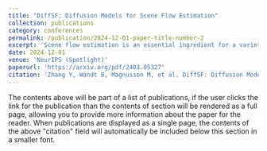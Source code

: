 ```yaml
---
title: "DiffSF: Diffusion Models for Scene Flow Estimation"
collection: publications
category: conferences
permalink: /publication/2024-12-01-paper-title-number-2
excerpt: 'Scene flow estimation is an essential ingredient for a variety of real-world applications, especially for autonomous agents, such as self-driving cars and robots. While recent scene flow estimation approaches achieve a reasonable accuracy, their applicability to real-world systems additionally benefits from a reliability measure. Aiming at improving accuracy while additionally providing an estimate for uncertainty, we propose DiffSF that combines transformer-based scene flow estimation with denoising diffusion models.'
date: 2024-12-01
venue: 'NeurIPS (Spotlight)'
paperurl: 'https://arxiv.org/pdf/2403.05327'
citation: 'Zhang Y, Wandt B, Magnusson M, et al. DiffSF: Diffusion Models for Scene Flow Estimation[J]. Advances in Neural Information Processing Systems, 2025, 37.'
---
```


The contents above will be part of a list of publications, if the user clicks the link for the publication than the contents of section will be rendered as a full page, allowing you to provide more information about the paper for the reader. When publications are displayed as a single page, the contents of the above "citation" field will automatically be included below this section in a smaller font.